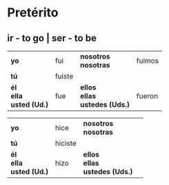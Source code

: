 # Pretérito

## ir - to go | ser - to be

| | | | |
|---|---|---|---|
| **yo** | fui | **nosotros<br/>nosotras** | fuimos |
| **tú** | fuiste | | |
| **él<br/>ella<br/>usted (Ud.)** | fue | **ellos<br/>ellas<br/>ustedes (Uds.)** | fueron |

| | | | |
|---|---|---|---|
| **yo** | hice | **nosotros<br/>nosotras** | |
| **tú** | hiciste | | |
| **él<br/>ella<br/>usted (Ud.)** | hizo | **ellos<br/>ellas<br/>ustedes (Uds.)** | |
